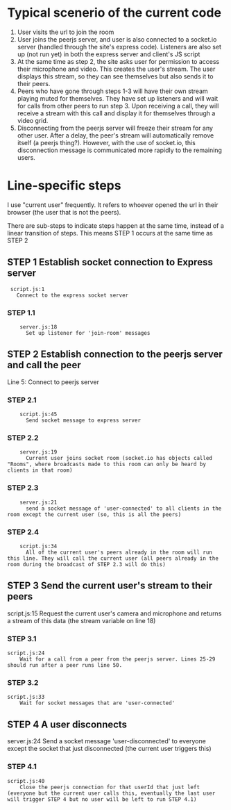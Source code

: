 # Typical scenerio of the current code
1. User visits the url to join the room
2. User joins the peerjs server, and user is also connected to a socket.io server (handled through the site's express code). Listeners are also set up (not run yet) in both the express server and client's JS script
3. At the same time as step 2, the site asks user for permission to access their microphone and video. This creates the user's stream. The user displays this stream, so they can see themselves but also sends it to their peers.
4. Peers who have gone through steps 1-3 will have their own stream playing muted for themselves. They have set up listeners and will wait for calls from other peers to run step 3. Upon receiving a call, they will receive a stream with this call and display it for themselves through a video grid.
5. Disconnecting from the peerjs server will freeze their stream for any other user. After a delay, the peer's stream will automatically remove itself (a peerjs thing?). However, with the use of socket.io, this disconnection message is communicated more rapidly to the remaining users.

# Line-specific steps
I use "current user" frequently. It refers to whoever opened the url in their browser (the user that is not the peers).

There are sub-steps to indicate steps happen at the same time, instead of a linear transition of steps. This means STEP 1 occurs at the same time as STEP 2

## STEP 1 Establish socket connection to Express server
     script.js:1
       Connect to the express socket server

  ### STEP 1.1
        server.js:18
          Set up listener for 'join-room' messages

## STEP 2 Establish connection to the peerjs server and call the peer
  Line 5: Connect to peerjs server
### STEP 2.1
        script.js:45
          Send socket message to express server
  ### STEP 2.2
        server.js:19
          Current user joins socket room (socket.io has objects called "Rooms", where broadcasts made to this room can only be heard by clients in that room)
  ### STEP 2.3
        server.js:21
          send a socket message of 'user-connected' to all clients in the room except the current user (so, this is all the peers)
  ### STEP 2.4
        script.js:34
          All of the current user's peers already in the room will run this line. They will call the current user (all peers already in the room during the broadcast of STEP 2.3 will do this)
## STEP 3 Send the current user's stream to their peers
  script.js:15
      Request the current user's  camera and microphone and returns a stream of this data (the stream variable on line 18)
  ### STEP 3.1
    script.js:24
        Wait for a call from a peer from the peerjs server. Lines 25-29 should run after a peer runs line 50.
  ### STEP 3.2
    script.js:33
        Wait for socket messages that are 'user-connected'
## STEP 4 A user disconnects
  server.js:24
      Send a socket message 'user-disconnected' to everyone except the socket that just disconnected (the current user triggers this)
  ### STEP 4.1
    script.js:40
        Close the peerjs connection for that userId that just left (everyone but the current user calls this, eventually the last user will trigger STEP 4 but no user will be left to run STEP 4.1)